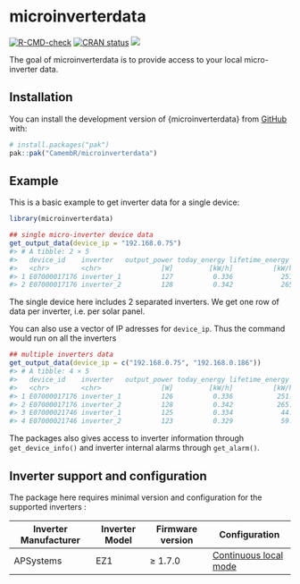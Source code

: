 
<!-- README.md is generated from README.Rmd. Please edit that file -->

# microinverterdata

<!-- badges: start -->

[![R-CMD-check](https://github.com/CamembR/microinverterdata/actions/workflows/R-CMD-check.yaml/badge.svg)](https://github.com/CamembR/microinverterdata/actions/workflows/R-CMD-check.yaml)
[![CRAN
status](https://www.r-pkg.org/badges/version/microinverterdata)](https://CRAN.R-project.org/package=microinverterdata)
[![](https://cranlogs.r-pkg.org/badges/microinverterdata)](https://cran.r-project.org/package=microinverterdata)
<!-- badges: end -->

The goal of microinverterdata is to provide access to your local
micro-inverter data.

## Installation

You can install the development version of {microinverterdata} from
[GitHub](https://github.com/) with:

``` r
# install.packages("pak")
pak::pak("CamembR/microinverterdata")
```

## Example

This is a basic example to get inverter data for a single device:

``` r
library(microinverterdata)

## single micro-inverter device data
get_output_data(device_ip = "192.168.0.75")
#> # A tibble: 2 × 5
#>   device_id    inverter   output_power today_energy lifetime_energy
#>   <chr>        <chr>               [W]         [kW/h]          [kW/h]
#> 1 E07000017176 inverter_1          127          0.336            251.
#> 2 E07000017176 inverter_2          128          0.342            265.
```

The single device here includes 2 separated inverters. We get one row
of data per inverter, i.e. per solar panel.

You can also use a vector of IP adresses for `device_ip`. Thus the
command would run on all the inverters

``` r
## multiple inverters data
get_output_data(device_ip = c("192.168.0.75", "192.168.0.186"))
#> # A tibble: 4 × 5
#>   device_id    inverter   output_power today_energy lifetime_energy
#>   <chr>        <chr>               [W]         [kW/h]          [kW/h]
#> 1 E07000017176 inverter_1          126          0.336           251. 
#> 2 E07000017176 inverter_2          128          0.342           265. 
#> 3 E07000021746 inverter_1          125          0.334            44.0
#> 4 E07000021746 inverter_2          123          0.329            59.0
```

The packages also gives access to inverter information through `get_device_info()`
and inverter internal alarms through `get_alarm()`.

## Inverter support and configuration

The package here requires minimal version and configuration for the
supported inverters :

| Inverter Manufacturer | Inverter Model | Firmware version  | Configuration         |
|-----------------------|----------------|-------------------|-----------------------|
| APSystems             | EZ1            | ≥ 1.7.0           | [Continuous local mode](https://camembr.github.io/microinverterdata/articles/APSystems_devices.html) |
